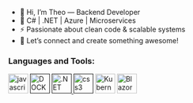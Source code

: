 - 👋 Hi, I’m Theo — Backend Developer
- 🔧 C# | .NET | Azure | Microservices
- ⚡ Passionate about clean code & scalable systems 
- 💬 Let’s connect and create something awesome!
### Languages and Tools:
<p align="left"><a href="https://developer" target="_blank" rel="noreferrer"><img src="https://www.vectorlogo.zone/logos/microsoft_azure/microsoft_azure-icon.svg" alt="javascript" width="40" height="40"/></a>
  <a href="" tartget="__blank" ref="noreferrer"><img src="https://cdn.worldvectorlogo.com/logos/docker-4.svg" alt="DOCKER" width="40" height="40" /></a>
  <a href="" target="_blank" rel="noreferrer"><img src="https://cdn.worldvectorlogo.com/logos/dot-net-core-7.svg" alt=".NET CORE" width="40" height="40"/>
  <a href="" target="_blank" rel="noreferrer"><img src="https://cdn.worldvectorlogo.com/logos/c--4.svg" alt="css3" width="40" height="40"/></a>
  <a href="https://postman.com" target="_blank" rel="noreferrer"><img src="https://www.vectorlogo.zone/logos/kubernetes/kubernetes-icon.svg" alt="Kubernetes" width="40" height="40"/></a>
  <a href="https://postman.com" target="_blank" rel="noreferrer"><img src="https://vectorwiki.com/images/kYNj1__blazor.svg" alt="Blazor" width="40" height="40"/></a>

